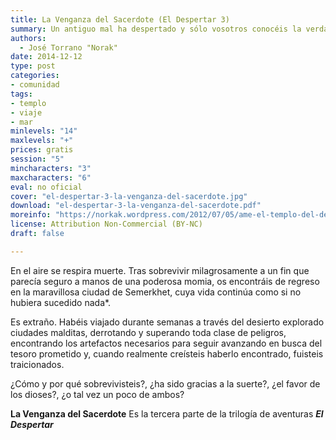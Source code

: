 ```yaml
---
title: La Venganza del Sacerdote (El Despertar 3)
summary: Un antiguo mal ha despertado y sólo vosotros conocéis la verdad y puede que seáis los únicos capaces de impedirlo. El destino del mundo queda en vuestras manos… y si lográis salvarlo y sobrevivir, tal vez se os recompense como es debido.
authors:
  - José Torrano "Norak"
date: 2014-12-12
type: post
categories:
- comunidad
tags:
- templo
- viaje
- mar
minlevels: "14"
maxlevels: "+"
prices: gratis
session: "5"
mincharacters: "3"
maxcharacters: "6"
eval: no oficial
cover: "el-despertar-3-la-venganza-del-sacerdote.jpg"
download: "el-despertar-3-la-venganza-del-sacerdote.pdf"
moreinfo: "https://norkak.wordpress.com/2012/07/05/ame-el-templo-del-desierto/"
license: Attribution Non-Commercial (BY-NC)
draft: false

---
```


En el aire se respira muerte. Tras sobrevivir milagrosamente a un fin que parecía seguro a manos de una poderosa momia, os encontráis de regreso en la maravillosa ciudad de Semerkhet, cuya vida continúa como si no hubiera sucedido nada*.

Es extraño. Habéis viajado durante semanas a través del desierto explorado ciudades malditas, derrotando y superando toda clase de peligros, encontrando los artefactos necesarios para seguir avanzando en busca del tesoro prometido y, cuando realmente creísteis haberlo encontrado, fuisteis traicionados.

¿Cómo y por qué sobrevivisteis?, ¿ha sido gracias a la suerte?, ¿el favor de los dioses?, ¿o tal vez un poco de ambos?

**La Venganza del Sacerdote** Es la tercera parte de la trilogía de aventuras ***El Despertar***
